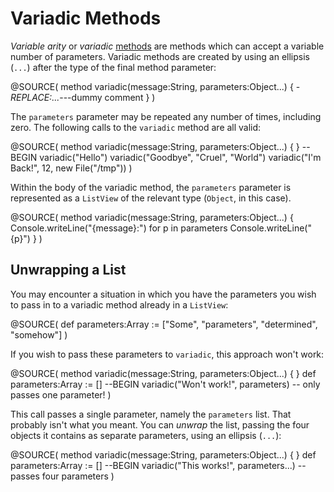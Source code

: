 Variadic Methods
================

*Variable arity* or *variadic* [methods](methods.html) are methods which can 
accept a variable number of parameters. Variadic methods are created by using an 
ellipsis (`...`) after the type of the final method parameter:

@SOURCE(
    method variadic(message:String, parameters:Object...) {
        -*REPLACE:...*---dummy comment
    }
)

The `parameters` parameter may be repeated any number of times, including zero.
The following calls to the `variadic` method are all valid:

@SOURCE(
    method variadic(message:String, parameters:Object...) { }
    --BEGIN
    variadic("Hello")
    variadic("Goodbye", "Cruel", "World")
    variadic("I'm Back!", 12, new File("/tmp"))
)

Within the body of the variadic method, the `parameters` parameter is 
represented as a `ListView` of the relevant type (`Object`, in this case).

@SOURCE(
    method variadic(message:String, parameters:Object...) {
        Console.writeLine("\{message}:")
        for p in parameters
            Console.writeLine("    \{p}")
    }
)

Unwrapping a List
-----------------

You may encounter a situation in which you have the parameters you wish to pass
in to a variadic method already in a `ListView`:

@SOURCE(
    def parameters:Array<Object> := ["Some", "parameters", "determined", "somehow"]
)

If you wish to pass these parameters to `variadic`, this approach won't work:

@SOURCE(
    method variadic(message:String, parameters:Object...) { }
    def parameters:Array<Object> := []
    --BEGIN
    variadic("Won't work!", parameters) -- only passes one parameter!
)

This call passes a single parameter, namely the `parameters` list. That probably 
isn't what you meant. You can *unwrap* the list, passing the four objects it
contains as separate parameters, using an ellipsis (`...`):

@SOURCE(
    method variadic(message:String, parameters:Object...) { }
    def parameters:Array<Object> := []
    --BEGIN
    variadic("This works!", parameters...) -- passes four parameters
)